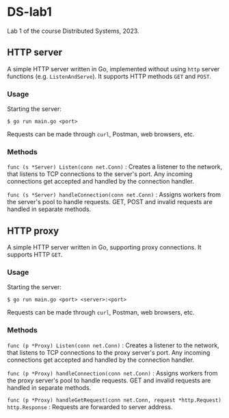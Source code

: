# DS-lab1

Lab 1 of the course Distributed Systems, 2023.

## HTTP server

A simple HTTP server written in Go, implemented without using `http` server functions (e.g. `ListenAndServe`). It supports HTTP methods `GET` and `POST`.

### Usage
 
Starting the server:
```
$ go run main.go <port>
```

Requests can be made through `curl`, Postman, web browsers, etc.

### Methods

`func (s *Server) Listen(conn net.Conn)`
: Creates a listener to the network, that listens to TCP connections to the server's port. Any incoming connections get accepted and handled by the connection handler.

`func (s *Server) handleConnection(conn net.Conn)`
: Assigns workers from the server's pool to handle requests. GET, POST and invalid requests are handled in separate methods.

## HTTP proxy

A simple HTTP server written in Go, supporting proxy connections. It supports HTTP `GET`.

### Usage

Starting the server:
```
$ go run main.go <port> <server>:<port>
```

Requests can be made through `curl`, Postman, web browsers, etc.

### Methods

`func (p *Proxy) Listen(conn net.Conn)`
: Creates a listener to the network, that listens to TCP connections to the proxy server's port. Any incoming connections get accepted and handled by the connection handler.

`func (p *Proxy) handleConnection(conn net.Conn)`
: Assigns workers from the proxy server's pool to handle requests. GET and invalid requests are handled in separate methods. 

`func (p *Proxy) handleGetRequest(conn net.Conn, request *http.Request) http.Response`
: Requests are forwarded to server address.

